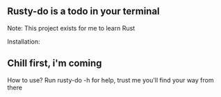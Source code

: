 ## Rusty-do is a todo in your terminal
Note: This project exists for me to learn Rust

Installation:
## Chill first, i'm coming

How to use?
Run rusty-do -h for help, trust me you'll find your way from there